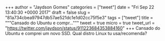 
+++
author = "Jaydson Gomes"
categories = ["tweet"]
date = "Fri Sep 22 13:40:30 +0000 2017"
draft = false
slug = "81a734cbea97947db57ae521dc1e1d02cc75f5e3"
tags = ["tweet"]
title = """Cansado do Ubuntu e compr..."""
tweet = true
micro = true
tweet_url = "https://twitter.com/jaydson/status/911223684353884160"
+++
Cansado do Ubuntu e comprei um novo SSD. Qual distro Linux tu usa/recomenda?
